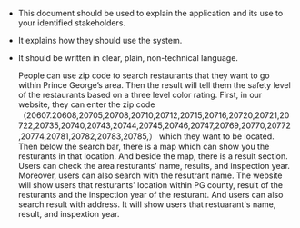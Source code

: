 * This document should be used to explain the application and its use to your identified stakeholders.
* It explains how they should use the system.
* It should be written in clear, plain, non-technical language.



    People can use zip code to search restaurants that they want to go within Prince George’s area. Then the result will tell them the safety level of the restaurants based on a three level color rating. 
    First, in our website, they can enter the zip code（20607.20608,20705,20708,20710,20712,20715,20716,20720,20721,20722,20735,20740,20743,20744,20745,20746,20747,20769,20770,20772,20774,20781,20782,20783,20785,） which they want to be located. Then below the search bar, there is a map which can show you the resturants in that location. 
   And beside the map, there is a result section. Users can check the area resturants' name, results, and inspection year. Moreover, users can also search with the resutrant name. The website will show users that resturants' location within PG county, result of the resturants and the inspection year of the resturant. And users can also search result with address. It will show users that restuarant's name, result, and inspextion year. 
